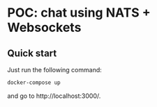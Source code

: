 POC: chat using NATS + Websockets
=================================

## Quick start

Just run the following command:

```sh
docker-compose up
```

and go to http://localhost:3000/.
